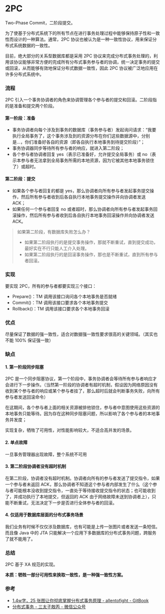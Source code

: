 # 2PC

Two-Phase Commit，二阶段提交。

为了使基于分布式系统下的所有节点在进行事务处理过程中能够保持原子性和一致性而设计的一种算法。通常，2PC 协议也被认为是一种一致性协议，用来保证分布式系统数据的一致性。

目前，绝大部分的关系型数据库都是采用 2PC 协议来完成分布式事务处理的，利用该协议能够非常方便的完成所有分布式事务参与者的协调，统一决定事务的提交或回滚，从而能够有效地保证分布式数据一致性，因此 2PC 协议被广泛地应用在许多分布式系统中。


### 流程
2PC 引入一个事务协调者的角色来协调管理各个参与者的提交和回滚。二阶段指的是准备和提交两个阶段。

#### 第一阶段：准备
- 事务协调者向每个涉及到事务的数据库（事务参与者）发起询问请求：“我要执行全局事务了，这个事务涉及到的资源分布在你们这些数据源中，分别是...，你们准备好各自的资源（即各自执行本地事务到待提交阶段）”；
- 事务协调器同步等待所有参与者的响应，就进入第二阶段；
- 各个参与者协调者回复 yes（表示已准备好，允许提交全局事务）或 no（表示本参与者无法拿到全局事务所需的本地资源，因为它被其他本地事务锁住了）或超时。

#### 第二阶段：提交
- 如果各个参与者回复的都是 yes，那么协调者向所有参与者发起事务提交操作，然后所有参与者收到后各自执行本地事务提交操作并向协调者发送 ACK；
- 如果任何一个参与者回复 no 或者超时，那么协调者向所有参与者发起事务回滚操作，然后所有参与者收到后各自执行本地事务回滚操作并向协调者发送 ACK。

> 如果第二阶段，有数据库失败怎么办？
> - 如果第二阶段执行的是提交事务操作，那就不断重试，直到提交成功，最好实在不行只能人工介入处理。
> - 如果第二阶段执行的是回滚事务操作，那也是不断重试，直到所有参与者回滚。


### 实现
要实现 2PC，所有的参与者都要实现三个接口：
- Prepare()：TM 调用该接口询问各个本地事务是否就绪
- Commit()：TM 调用该接口要求各个本地事务提交
- Rollback()：TM 调用该接口要求各个本地事务回滚


### 优点
尽量保证了数据的强一致性，适合对数据强一致性要求很高的关键领域。（其实也不能 100% 保证强一致）


### 缺点
#### 1. 第一阶段同步阻塞
2PC 是一个同步阻塞协议，第一个阶段中，事务协调者会等待所有参与者响应才会进行下一步操作。（当然第一阶段的协调者有超时机制，假设因为网络原因没有收到某个参与者的响应或某个参与者挂了，那么超时后就会判断事务失败，向所有参与者发送回滚命令）

在这期间，各个参与者上面的相关资源被排他锁住，参与者中意图使用这些资源的本地事务只能等待。因为存在这种同步阻塞问题，所以影响了各个参与者的本地事务并发度；

实现复杂，牺牲了可用性，对性能影响较大，不适合高并发的场景。

#### 2. 单点故障
一旦事务管理器出现故障，整个系统不可用

#### 3. 第二阶段协调者没有超时机制
在第二阶段，协调者没有超时机制。协调者向所有的参与者发送了提交指令，如果一个参与者未返回 ACK，那么协调者不知道这个参与者内部发生了什么（这个参与者可能根本没收到提交指令，一直处于等待接收提交指令的状态；也可能收到了，并成功执行了本地提交，但返回的 ACK 由于网络故障未送到协调者上），只能不断重试，无法决定下一步是否进行全体参与者的回滚。

#### 4. 仅适用于数据库层面的分布式事务场景
我们业务有时候不仅仅涉及数据库，也有可能是上传一张图片或者发送一条短信。而且像 Java 中的 JTA 只能解决一个应用下多数据库的分布式事务问题，跨服务了就不能用了。


### 总结
2PC 基于 XA 规范的实现。

**本质：牺牲一部分可用性来换取一致性，是一种强一致性方案。**


### 参考
- [1.4w字，25 张图让你彻底掌握分布式事务原理 - allentofight - GitBook](https://codesea.gitbook.io/allentofight/xi-tong-she-ji/1.4w-zi-25-zhang-tu-rang-ni-che-di-zhang-wo-fen-bu-shi-shi-wu-yuan-li)
- [分布式事务 - 三太子敖丙 - 微信公众号](https://mp.weixin.qq.com/s/XknegP66mnYboiBx556Kzw)